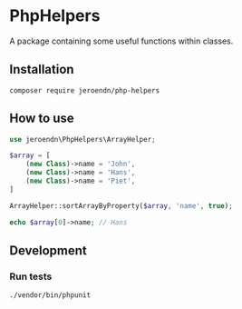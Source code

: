# PhpHelpers
A package containing some useful functions within classes.

## Installation
```shell
composer require jeroendn/php-helpers
```

## How to use
```php
use jeroendn\PhpHelpers\ArrayHelper;

$array = [
    (new Class)->name = 'John',
    (new Class)->name = 'Hans',
    (new Class)->name = 'Piet',
]

ArrayHelper::sortArrayByProperty($array, 'name', true);

echo $array[0]->name; // Hans
```

## Development
### Run tests
```shell
./vendor/bin/phpunit
```
